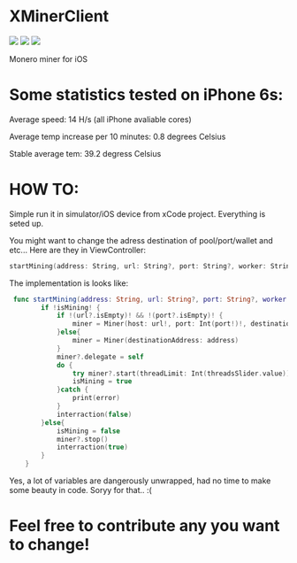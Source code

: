 # XMinerClient
![](https://img.shields.io/badge/swift-5.0-green.svg)
![](https://img.shields.io/badge/ios-12.0-orange.svg)
![](https://img.shields.io/badge/platform-ios-gray.svg)

Monero miner for iOS 


# Some statistics tested on iPhone 6s:


Average speed: 14 H/s (all iPhone avaliable cores)

Average temp increase per 10 minutes: 0.8 degrees Celsius 

Stable average tem: 39.2 degress Celsius


# HOW TO:


Simple run it in simulator/iOS device from xCode project. 
Everything is seted up. 


You might want to change the adress destination of pool/port/wallet and etc...
Here are they in ViewController:

```swift
startMining(address: String, url: String?, port: String?, worker: String?)
```

The implementation is looks like:
```swift
 func startMining(address: String, url: String?, port: String?, worker: String?) {
        if !isMining! {
            if !(url?.isEmpty)! && !(port?.isEmpty)! {
                miner = Miner(host: url!, port: Int(port!)!, destinationAddress: address, clientIdentifier: worker!)
            }else{
                miner = Miner(destinationAddress: address)
            }
            miner?.delegate = self
            do {
                try miner?.start(threadLimit: Int(threadsSlider.value))
                isMining = true
            }catch {
                print(error)
            }
            interraction(false)
        }else{
            isMining = false
            miner?.stop()
            interraction(true)
        }
    }
```
Yes, a lot of variables are dangerously unwrapped, had no time to make some beauty in code. Soryy for that.. :( 


# Feel free to contribute any you want to change!
